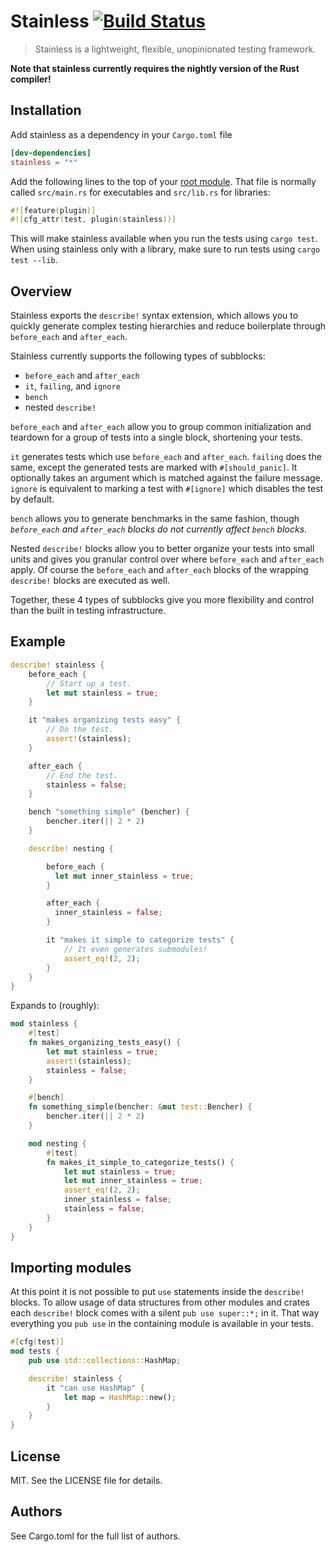# Stainless [![Build Status](https://travis-ci.org/reem/stainless.svg?branch=master)](https://travis-ci.org/reem/stainless)

> Stainless is a lightweight, flexible, unopinionated testing framework.

**Note that stainless currently requires the nightly version of the Rust compiler!**

## Installation

Add stainless as a dependency in your `Cargo.toml` file
``` toml
[dev-dependencies]
stainless = "*"
```

Add the following lines to the top of your
[root module](https://doc.rust-lang.org/book/crates-and-modules.html).
That file is normally called `src/main.rs` for executables and
`src/lib.rs` for libraries:

``` rust
#![feature(plugin)]
#![cfg_attr(test, plugin(stainless))]
```

This will make stainless available when you run the tests using `cargo
test`. 
When using stainless only with a library, make sure to run tests using
`cargo test --lib`.

## Overview

Stainless exports the `describe!` syntax extension, which allows you
to quickly generate complex testing hierarchies and reduce boilerplate
through `before_each` and `after_each`.

Stainless currently supports the following types of subblocks:
 - `before_each` and `after_each`
 - `it`, `failing`, and `ignore`
 - `bench`
 - nested `describe!`

`before_each` and `after_each` allow you to group common
initialization and teardown for a group of tests into a single block,
shortening your tests.

`it` generates tests which use `before_each` and `after_each`.
`failing` does the same, except the generated tests are marked with
`#[should_panic]`. It optionally takes an argument which is matched against the
failure message. `ignore` is equivalent to marking a test with `#[ignore]` which
disables the test by default.

`bench` allows you to generate benchmarks in the same fashion, though
*`before_each` and `after_each` blocks do not currently affect `bench`
blocks*.

Nested `describe!` blocks allow you to better organize your tests into
small units and gives you granular control over where `before_each`
and `after_each` apply. Of course the `before_each` and `after_each`
blocks of the wrapping `describe!` blocks are executed as well.

Together, these 4 types of subblocks give you more flexibility and
control than the built in testing infrastructure.

## Example

```rust
describe! stainless {
    before_each {
        // Start up a test.
        let mut stainless = true;
    }

    it "makes organizing tests easy" {
        // Do the test.
        assert!(stainless);
    }

    after_each {
        // End the test.
        stainless = false;
    }

    bench "something simple" (bencher) {
        bencher.iter(|| 2 * 2)
    }

    describe! nesting {

        before_each {
          let mut inner_stainless = true;
        }

        after_each {
          inner_stainless = false;
        }

        it "makes it simple to categorize tests" {
            // It even generates submodules!
            assert_eq!(2, 2);
        }
    }
}
```

Expands to (roughly):

```rust
mod stainless {
    #[test]
    fn makes_organizing_tests_easy() {
        let mut stainless = true;
        assert!(stainless);
        stainless = false;
    }

    #[bench]
    fn something_simple(bencher: &mut test::Bencher) {
        bencher.iter(|| 2 * 2)
    }

    mod nesting {
        #[test]
        fn makes_it_simple_to_categorize_tests() {
            let mut stainless = true;
            let mut inner_stainless = true;
            assert_eq!(2, 2);
            inner_stainless = false;
            stainless = false;
        }
    }
}
```

## Importing modules

At this point it is not possible to put `use` statements inside the
`describe!` blocks. To allow usage of data structures from other
modules and crates each `describe!` block comes with a silent `pub use
super::*;` in it. That way everything you `pub use` in the containing
module is available in your tests.

```rust
#[cfg(test)]
mod tests {
    pub use std::collections::HashMap;

    describe! stainless {
        it "can use HashMap" {
            let map = HashMap::new();
        }
    }
}
```

## License

MIT. See the LICENSE file for details.

## Authors

See Cargo.toml for the full list of authors.
